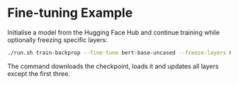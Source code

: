 # Fine-tuning Example

Initialise a model from the Hugging Face Hub and continue training while
optionally freezing specific layers:

```bash
./run.sh train-backprop --fine-tune bert-base-uncased --freeze-layers 0,1,2
```

The command downloads the checkpoint, loads it and updates all layers
except the first three.
